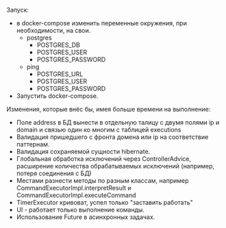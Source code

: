 Запуск:

- в docker-compose изменить переменные окружения, при необходимости, на свои.
  - postgres
      - POSTGRES_DB
      - POSTGRES_USER
      - POSTGRES_PASSWORD
  - ping
      - POSTGRES_URL
      - POSTGRES_USER
      - POSTGRES_PASSWORD
- Запустить docker-compose.

Изменения, которые внёс бы, имея больше времени на выполнение:

- Поле address в БД вынести в отдельную талицу с двумя полями ip и domain и связью один ко многим с таблицей executions
- Валидация пришедшего с фронта домена или ip на соответствие паттернам.
- Валидация сохраняемой сущности hibernate.
- Глобальная обработка исключений через ControllerAdvice, расширение количества обрабатываемых исключений (например,
  потеря соединения с БД)
- Местами разнести методы по разным классам, например CommandExecutorImpl.interpretResult и
  CommandExecutorImpl.executeCommand
- TimerExecutor кривоват, успел только "заставить работать"
- UI - работает только выполнение команды.
- Использование Future в асинхронных задачах.